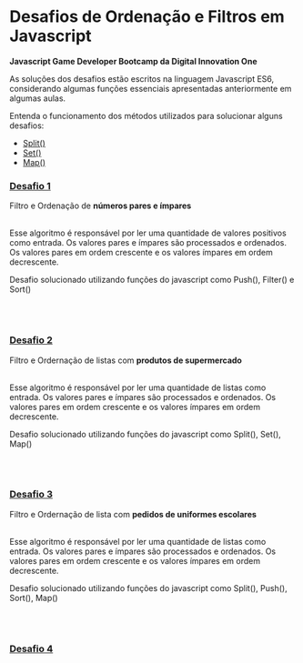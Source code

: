 # Desafios de Ordenação e Filtros em Javascript

**Javascript Game Developer Bootcamp da Digital Innovation One**

As soluções dos desafios estão escritos na linguagem Javascript ES6, considerando algumas funções essenciais apresentadas anteriormente em algumas aulas.

Entenda o funcionamento dos métodos utilizados para solucionar alguns desafios:

- [Split()](https://developer.mozilla.org/pt-BR/docs/Web/JavaScript/Reference/Global_Objects/String/split)
- [Set()](https://developer.mozilla.org/pt-BR/docs/Web/JavaScript/Reference/Global_Objects/Set)
- [Map()](https://developer.mozilla.org/pt-BR/docs/Web/JavaScript/Reference/Global_Objects/Map)



### [Desafio 1](1-NumerosOrdenacao.js)

Filtro e Ordenação de **números pares e ímpares**

<br/>Esse algoritmo é responsável por ler uma quantidade de valores positivos como entrada. Os valores pares e ímpares são processados e ordenados. Os valores pares em ordem crescente e os valores ímpares em ordem decrescente.

Desafio solucionado utilizando funções do javascript como Push(), Filter() e Sort()

<br/><br/>

### [Desafio 2](2-ListasOrdenadas.js)

Filtro e Ordernação de listas com **produtos de supermercado**

<br/>Esse algoritmo é responsável por ler uma quantidade de listas como entrada. Os valores pares e ímpares são processados e ordenados. Os valores pares em ordem crescente e os valores ímpares em ordem decrescente.

Desafio solucionado utilizando funções do javascript como Split(), Set(), Map()

<br/><br/>

### [Desafio 3](3-UniformesOrdenados.js)

Filtro e Ordernação de lista com **pedidos de uniformes escolares**

<br/>Esse algoritmo é responsável por ler uma quantidade de listas como entrada. Os valores pares e ímpares são processados e ordenados. Os valores pares em ordem crescente e os valores ímpares em ordem decrescente.

Desafio solucionado utilizando funções do javascript como Split(), Push(), Sort(), Map()

<br/><br/>

### [Desafio 4]()